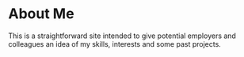 # About Me

This is a straightforward site intended to give potential employers and colleagues
an idea of my skills, interests and some past projects. 